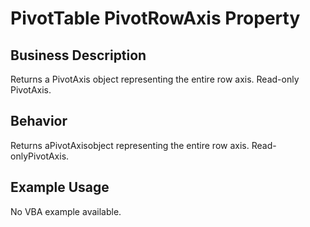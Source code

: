 # PivotTable PivotRowAxis Property

## Business Description
Returns a PivotAxis object representing the entire row axis. Read-only PivotAxis.

## Behavior
Returns aPivotAxisobject representing the entire row axis. Read-onlyPivotAxis.

## Example Usage
No VBA example available.